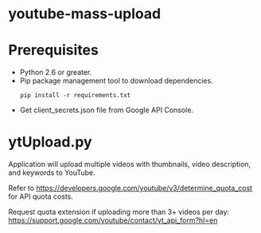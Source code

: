 # youtube-mass-upload

<h1><b>Prerequisites</b></h1>

<ul>
  <li>Python 2.6 or greater.</li>

<li>Pip package management tool to download dependencies.</li>

<div class="snippet-clipboard-content notranslate position-relative overflow-auto" data-snippet-clipboard-copy-content="pip install -r requirements.txt"><pre class="notranslate"><code>pip install -r requirements.txt
</code></pre></div>
  
<li>Get client_secrets.json file from Google API Console.</li>

</ul>


<h1><b>ytUpload.py</b></h1>

Application will upload multiple videos with thumbnails, video description, and keywords to YouTube.

Refer to https://developers.google.com/youtube/v3/determine_quota_cost for API quota costs.

Request quota extension if uploading more than 3+ videos per day:<br> 
https://support.google.com/youtube/contact/yt_api_form?hl=en
